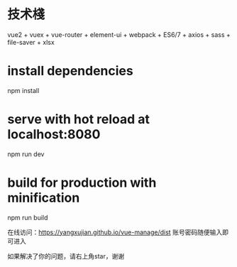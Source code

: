 # 技术棧
vue2 + vuex + vue-router + element-ui + webpack + ES6/7 + axios + sass + file-saver + xlsx


# install dependencies
npm install

# serve with hot reload at localhost:8080
npm run dev

# build for production with minification
npm run build

在线访问：https://yangxujian.github.io/vue-manage/dist
账号密码随便输入即可进入

如果解决了你的问题，请右上角star，谢谢
